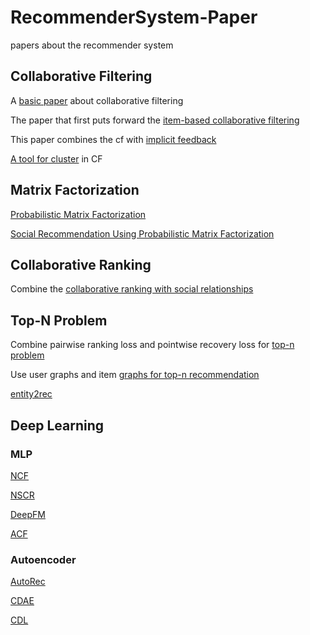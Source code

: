 # RecommenderSystem-Paper
papers about the recommender system

## Collaborative Filtering
A [basic paper](https://github.com/chenboability/RecommenderSystem-Paper/blob/master/Collaborative%20Filtering/summary/A%20Survey%20of%20Collaborative%20Filtering%20Algorithms%20for%20Social%20Recommender%20Systems.md) about collaborative filtering

The paper that first puts forward the [item-based collaborative filtering](https://github.com/chenboability/RecommenderSystem-Paper/blob/master/Collaborative%20Filtering/summary/Item-to-Item%20Collaborative%20Filtering.md)

This paper combines the cf with [implicit feedback](https://github.com/chenboability/RecommenderSystem-Paper/blob/master/Collaborative%20Filtering/summary/Collaborative%20Filtering%20for%20Implicit%20Feedback%20Datasets.md)

[A tool for cluster](https://github.com/chenboability/RecommenderSystem-Paper/blob/master/Collaborative%20Filtering/summary/Top-N%20Recommender%20System%20via%20Matrix%20Completion.md) in CF

## Matrix Factorization
[Probabilistic Matrix Factorization](https://github.com/chenboability/RecommenderSystem-Paper/blob/master/Matrix%20Factorization/summary/Probabilistic%20Matrix%20Factorization.md)

[Social Recommendation Using Probabilistic Matrix Factorization](https://github.com/chenboability/RecommenderSystem-Paper/blob/master/Matrix%20Factorization/summary/SoRec%20Social%20Recommendation%20Using%20PMF.md)



## Collaborative Ranking
Combine the [collaborative ranking with social relationships](https://github.com/chenboability/RecommenderSystem-Paper/blob/master/Collaborative%20Ranking/summary/Collaborative%20Ranking%20with%20Social%20Relationships%20for%20Top-N%20Recommendations.md)

## Top-N Problem
Combine pairwise ranking loss and pointwise recovery loss for [top-n problem](https://github.com/chenboability/RecommenderSystem-Paper/blob/master/Top%20N%20Problem/summary/Improving%20Top-N%20Recommendation%20with%20Heterogeneous%20Loss.md)

Use user graphs and item [graphs for top-n recommendation](https://github.com/chenboability/RecommenderSystem-Paper/blob/master/Top%20N%20Problem/summary/Top-N%20rcommendation%20on%20graphs.md) 

[entity2rec](https://github.com/chenboability/RecommenderSystem-Paper/blob/master/Top%20N%20Problem/summary/entity2rec%20Learning%20User-Item%20Relatedness%20from%20Knowledge%20Graphs%20for%20Top-N%20Item%20Recommendation.md)

## Deep Learning

### MLP

[NCF](https://github.com/chenboability/RecommenderSystem-Paper/blob/master/Deep%20Learning/summary/Neural%20collaborative%20filtering.md)

[NSCR](https://github.com/chenboability/RecommenderSystem-Paper/blob/master/Deep%20Learning/summary/Item%20Silk%20Road%20Recommending%20Items%20from%20Information%20Domains%20to%20Social%20Users.md)

[DeepFM](https://github.com/chenboability/RecommenderSystem-Paper/blob/master/Deep%20Learning/summary/DeepFM%20A%20Factorization-Machine%20based%20Neural%20Network%20for%20CTR%20Prediction.md)

[ACF](https://github.com/chenboability/RecommenderSystem-Paper/blob/master/Deep%20Learning/summary/Attentive%20Collaborative%20Filtering%20Multimedia%20Recommendation%20with%20Item-%20and%20Component-Level%20Attention.md)
### Autoencoder

[AutoRec](https://github.com/chenboability/RecommenderSystem-Paper/blob/master/Deep%20Learning/summary/AutoRec%20Autoencoders%20Meet%20Collaborative%20Filtering.md)

[CDAE](https://github.com/chenboability/RecommenderSystem-Paper/blob/master/Deep%20Learning/summary/Collaborative%20Denoising%20Auto-Encoders%20for%20Top-N%20Recommender%20Systems.md)

[CDL]()




